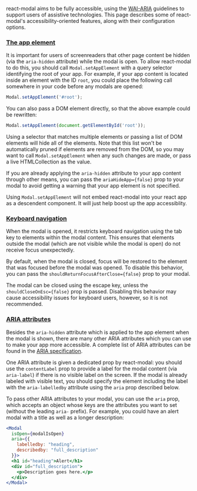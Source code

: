 react-modal aims to be fully accessible, using the
[WAI-ARIA](https://www.w3.org/WAI/intro/aria) guidelines to support users of
assistive technologies.  This page describes some of react-modal's
accessibility-oriented features, along with their configuration options.

### [The app element](#app-element)

It is important for users of screenreaders that other page content be hidden
(via the `aria-hidden` attribute) while the modal is open.  To allow
react-modal to do this, you should call `Modal.setAppElement` with a query
selector identifying the root of your app.  For example, if your app content is
located inside an element with the ID `root`, you could place the following
call somewhere in your code before any modals are opened:

```jsx
Modal.setAppElement('#root');
```

You can also pass a DOM element directly, so that the above example could be
rewritten:

```jsx
Modal.setAppElement(document.getElementById('root'));
```

Using a selector that matches multiple elements or passing a list of DOM
elements will hide all of the elements. Note that this list won't be
automatically pruned if elements are removed from the DOM, so you may want to
call `Modal.setAppElement` when any such changes are made, or pass a live
HTMLCollection as the value.

If you are already applying the `aria-hidden` attribute to your app content
through other means, you can pass the `ariaHideApp={false}` prop to your modal
to avoid getting a warning that your app element is not specified.

Using `Modal.setAppElement` will not embed react-modal into your react app as
a descendent component. It will just help boost up the app accessiblity.

### [Keyboard navigation](#keyboard)

When the modal is opened, it restricts keyboard navigation using the tab key to
elements within the modal content.  This ensures that elements outside the
modal (which are not visible while the modal is open) do not receive focus
unexpectedly.

By default, when the modal is closed, focus will be restored to the element
that was focused before the modal was opened.  To disable this behavior, you
can pass the `shouldReturnFocusAfterClose={false}` prop to your modal.

The modal can be closed using the escape key, unless the
`shouldCloseOnEsc={false}` prop is passed.  Disabling this behavior may cause
accessibility issues for keyboard users, however, so it is not recommended.

### [ARIA attributes](#aria)

Besides the `aria-hidden` attribute which is applied to the app element when
the modal is shown, there are many other ARIA attributes which you can use to
make your app more accessible.  A complete list of ARIA attributes can be found
in the [ARIA specification](https://www.w3.org/TR/wai-aria-1.1/#state_prop_def).

One ARIA attribute is given a dedicated prop by react-modal: you should use the
`contentLabel` prop to provide a label for the modal content (via `aria-label`)
if there is no visible label on the screen.  If the modal is already labeled
with visible text, you should specify the element including the label with the
`aria-labelledby` attribute using the `aria` prop described below.

To pass other ARIA attributes to your modal, you can use the `aria` prop, which
accepts an object whose keys are the attributes you want to set (without the
leading `aria-` prefix).  For example, you could have an alert modal with a
title as well as a longer description:

```jsx
<Modal
  isOpen={modalIsOpen}
  aria={{
    labelledby: "heading",
    describedby: "full_description"
  }}>
  <h1 id="heading">Alert</h1>
  <div id="full_description">
    <p>Description goes here.</p>
  </div>
</Modal>
```
